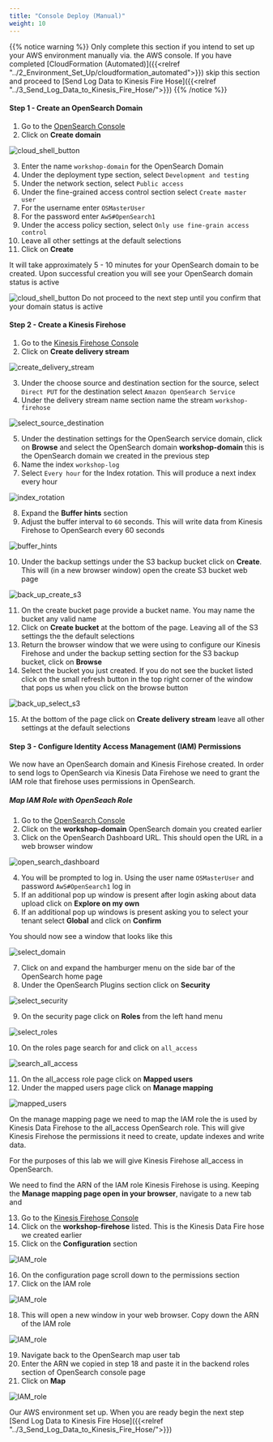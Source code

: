 ```yaml
---
title: "Console Deploy (Manual)"
weight: 10
---
```


{{% notice warning %}}
Only complete this section if you intend to set up your AWS environment manually via. the AWS console. If you have completed [CloudFormation (Automated)]({{<relref "../2_Environment_Set_Up/cloudformation_automated">}}) skip this section and proceed to [Send Log Data to Kinesis Fire Hose]({{<relref "../3_Send_Log_Data_to_Kinesis_Fire_Hose/">}})
{{% /notice %}}

#### Step 1 - Create an OpenSearch Domain

1. Go to the [OpenSearch Console](https://console.aws.amazon.com/esv3/home)
2. Click on **Create domain** 

![cloud_shell_button](/images/open-search-log-analytics/set_up_1.PNG)

3. Enter the name ```workshop-domain``` for the OpenSearch Domain
4. Under the deployment type section, select ```Development and testing```
5. Under the network section, select ```Public access```
6. Under the fine-grained access control section select ```Create master user```
7. For the username enter ```OSMasterUser```
8. For the password enter  ```AwS#OpenSearch1```
9. Under the access policy section, select ```Only use fine-grain access control``` 
10. Leave all other settings at the default selections
11. Click on **Create**

It will take approximately 5 - 10 minutes for your OpenSearch domain to be created. Upon successful creation you will see your OpenSearch domain status is active

![cloud_shell_button](/images/open-search-log-analytics/set_up_2.PNG)
Do not proceed to the next step until you confirm that your domain status is active

#### Step 2 - Create a Kinesis Firehose

1. Go to the [Kinesis Firehose Console](https://console.aws.amazon.com/firehose/home)
2. Click on **Create delivery stream**

![create_delivery_stream](/images/open-search-log-analytics/kfh_1.PNG)

3. Under the choose source and destination section for the source, select ```Direct PUT``` for the destination select ```Amazon OpenSearch Service```
4. Under the delivery stream name section name the stream ```workshop-firehose```

![select_source_destination](/images/open-search-log-analytics/kfh_2.PNG)

5. Under the destination settings for the OpenSearch service domain, click on **Browse** and select the OpenSearch domain **workshop-domain** this is the OpenSearch domain we created in the previous step
6. Name the index ```workshop-log```
7. Select  ```Every hour``` for the Index rotation. This will produce a next index every hour

![index_rotation](/images/open-search-log-analytics/kfh_3.PNG)

8. Expand the **Buffer hints** section
9. Adjust the buffer interval to ``60`` seconds. This will write data from Kinesis Firehose to OpenSearch every 60 seconds

![buffer_hints](/images/open-search-log-analytics/kfh_4.PNG)
 
10. Under the backup settings under the S3 backup bucket click on **Create**. This will (in a new browser window) open the create S3 bucket web page

![back_up_create_s3](/images/open-search-log-analytics/kfh_5.PNG)

11. On the create bucket page provide a bucket name. You may name the bucket any valid name
12. Click on **Create bucket** at the bottom of the page. Leaving all of the S3 settings the the default selections
13. Return the browser window that we were using to configure our Kinesis Firehose and under the backup setting section for the S3 backup bucket, click on **Browse**
14. Select the bucket you just created. If you do not see the bucket listed click on the small refresh button in the top right corner of the window that pops us when you click on the browse button

![back_up_select_s3](/images/open-search-log-analytics/kfh_6.PNG)

15. At the bottom of the page click on **Create delivery stream** leave all other settings at the default selections

#### Step 3 - Configure Identity Access Management (IAM) Permissions

We now have an OpenSearch domain and Kinesis Firehose created. In order to send logs to OpenSearch via Kinesis Data Firehose we need to grant the IAM role that firehose uses permissions in OpenSearch.

##### Map IAM Role with OpenSeach Role

1. Go to the [OpenSearch Console](https://console.aws.amazon.com/esv3/home)
2. Click on the **workshop-domain** OpenSearch domain you created earlier
3. Click on the OpenSearch Dashboard URL. This should open the URL in a web browser window

![open_search_dashboard](/images/open-search-log-analytics/IAM_4.PNG)

4. You will be prompted to log in. Using the user name ```OSMasterUser``` and password ```AwS#OpenSearch1```  log in 
5. If an additional pop up window is present after login asking about data upload click on **Explore on my own**
6. If an additional pop up windows is present asking you to select your tenant select **Global** and click on **Confirm**

You should now see a window that looks like this

![select_domain](/images/open-search-log-analytics/os_1.PNG)

7. Click on and expand the hamburger menu on the side bar of the OpenSearch home page
8. Under the OpenSearch Plugins section click on **Security**

![select_security](/images/open-search-log-analytics/os_2.PNG)

9. On the security page click on **Roles** from the left hand menu

![select_roles](/images/open-search-log-analytics/os_3.PNG)

10. On the roles page search for and click on ```all_access``` 

![search_all_access](/images/open-search-log-analytics/os_4.PNG)

11. On the all_access role page click on **Mapped users**
12. Under the mapped users page click on **Manage mapping**

![mapped_users](/images/open-search-log-analytics/os_5.PNG)

On the manage mapping page we need to map the IAM role the is used by Kinesis Data Firehose to the all_access OpenSearch role. This will give Kinesis Firehose the permissions it need to create, update indexes and write data. 

For the purposes of this lab we will give Kinesis Firehose all_access in OpenSearch. 

We need to find the ARN of the IAM role Kinesis Firehose is using. Keeping the **Manage mapping page open in your browser**, navigate to a new tab and 

13. Go to the [Kinesis Firehose Console](https://console.aws.amazon.com/firehose/home)
14. Click on the **workshop-firehose** listed. This is the Kinesis Data Fire hose we created earlier
15. Click on the **Configuration** section

![IAM_role](/images/open-search-log-analytics/os_6.PNG)

16. On the configuration page scroll down to the permissions section
17. Click on the IAM role

![IAM_role](/images/open-search-log-analytics/os_7.PNG)

18. This will open a new window in your web browser. Copy down the ARN of the IAM role

![IAM_role](/images/open-search-log-analytics/os_8.PNG)

19. Navigate back to the OpenSearch map user tab
20. Enter the ARN we copied in step 18 and paste it in the backend roles section of OpenSearch console page
21. Click on **Map**

![IAM_role](/images/open-search-log-analytics/os_9.PNG)

Our AWS environment set up. When you are ready begin the next step [Send Log Data to Kinesis Fire Hose]({{<relref "../3_Send_Log_Data_to_Kinesis_Fire_Hose/">}})